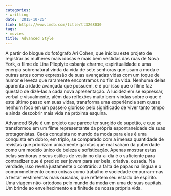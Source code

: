 ```yaml
---
categories:
- writting
date: '2015-10-25'
link: https://www.imdb.com/title/tt3268030
tags:
- movies
title: Advanced Style
---
```


A partir do blogue do fotógrafo Ari Cohen, que iniciou este projeto de registrar as mulheres mais idosas e mais bem vestidas das ruas de Nova York, o filme de Lina Plioplyte esbanja charme, espiritualidade e uma energia sobrenatural vinda da vida de sete senhoras que usam a moda e outras artes como expressão de suas avançadas vidas com um toque de humor e leveza que raramente encontramos no fim da vida. Nenhuma delas aparenta a idade avançada que possuem, e é por isso que o filme faz questão de dizê-las a cada nova apresentação. A lucidez em se expressar, verbal e visualmente, além das reflexões muito bem-vindas sobre o que é este último passo em suas vidas, transforma uma experiência sem quase nenhum foco em um passeio glorioso pelo significado de viver tanto tempo e ainda descobrir mais vida na próxima esquina.

Advanced Style é um projeto que parece ter surgido de supetão, e que se transformou em um filme representante da própria espontaneidade de suas protagonistas. Cada conquista no mundo da moda para elas é uma conquista em dobro, em triplo, se comparado com a imensa quantidade de revistas que priorizam unicamente garotas que mal saíram da puberdade como um modelo único de beleza e sofisticação. Apenas mostrar estas belas senhoras e seus estilos de vestir no dia-a-dia é o suficiente para contradizer que é preciso ser jovem para ser bela, criativa, ousada. Na verdade, isso revela justamente o contrário: a falta de papas na língua e o comprometimento como coisas como trabalho e sociedade empurram-nas a testar vestimentas mais ousadas, que refletem seu estado de espírito. Uma viagem não-ortodoxa pelo mundo da moda em uma de suas capitais. Um brinde ao envelhecimento e a finitude de nossa própria vida.


